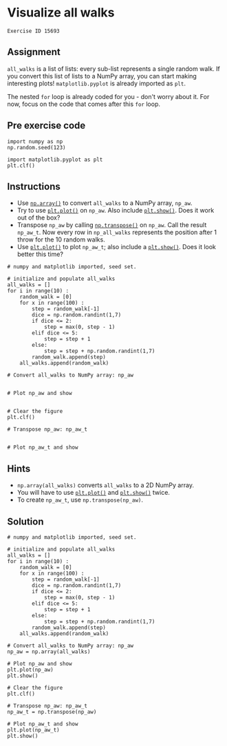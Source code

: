 
#  Visualize all walks

```
Exercise ID 15693
```

##  Assignment 

`all_walks` is a list of lists: every sub-list represents a single random walk. If you convert this list of lists to a NumPy array, you can start making interesting plots! `matplotlib.pyplot` is already imported as `plt`.

The nested `for` loop is already coded for you - don't worry about it. For now, focus on the code that comes after this `for` loop.

##  Pre exercise code 

```
import numpy as np
np.random.seed(123)

import matplotlib.pyplot as plt
plt.clf()
```



##  Instructions 

- Use [`np.array()`](http://docs.scipy.org/doc/numpy-1.10.1/reference/generated/numpy.array.html) to convert `all_walks` to a NumPy array, `np_aw`.
- Try to use [`plt.plot()`](https://matplotlib.org/stable/api/_as_gen/matplotlib.pyplot.plot.html) on `np_aw`. Also include [`plt.show()`](https://matplotlib.org/stable/api/_as_gen/matplotlib.pyplot.show.html). Does it work out of the box?
- Transpose `np_aw` by calling [`np.transpose()`](http://docs.scipy.org/doc/numpy-1.10.1/reference/generated/numpy.transpose.html) on `np_aw`. Call the result `np_aw_t`. Now every row in `np_all_walks` represents the position after 1 throw for the 10 random walks.
- Use [`plt.plot()`](https://matplotlib.org/stable/api/_as_gen/matplotlib.pyplot.plot.html) to plot `np_aw_t`; also include a [`plt.show()`](https://matplotlib.org/stable/api/_as_gen/matplotlib.pyplot.show.html). Does it look better this time?



```
# numpy and matplotlib imported, seed set.

# initialize and populate all_walks
all_walks = []
for i in range(10) :
    random_walk = [0]
    for x in range(100) :
        step = random_walk[-1]
        dice = np.random.randint(1,7)
        if dice <= 2:
            step = max(0, step - 1)
        elif dice <= 5:
            step = step + 1
        else:
            step = step + np.random.randint(1,7)
        random_walk.append(step)
    all_walks.append(random_walk)

# Convert all_walks to NumPy array: np_aw


# Plot np_aw and show


# Clear the figure
plt.clf()

# Transpose np_aw: np_aw_t


# Plot np_aw_t and show
```

##  Hints 

- `np.array(all_walks)` converts `all_walks` to a 2D NumPy array.
- You will have to use [`plt.plot()`](https://matplotlib.org/stable/api/_as_gen/matplotlib.pyplot.plot.html) and [`plt.show()`](https://matplotlib.org/stable/api/_as_gen/matplotlib.pyplot.show.html) twice.
- To create `np_aw_t`, use `np.transpose(np_aw)`.



##  Solution 

```
# numpy and matplotlib imported, seed set.

# initialize and populate all_walks
all_walks = []
for i in range(10) :
    random_walk = [0]
    for x in range(100) :
        step = random_walk[-1]
        dice = np.random.randint(1,7)
        if dice <= 2:
            step = max(0, step - 1)
        elif dice <= 5:
            step = step + 1
        else:
            step = step + np.random.randint(1,7)
        random_walk.append(step)
    all_walks.append(random_walk)

# Convert all_walks to NumPy array: np_aw
np_aw = np.array(all_walks)

# Plot np_aw and show
plt.plot(np_aw)
plt.show()

# Clear the figure
plt.clf()

# Transpose np_aw: np_aw_t
np_aw_t = np.transpose(np_aw)

# Plot np_aw_t and show
plt.plot(np_aw_t)
plt.show()
```



